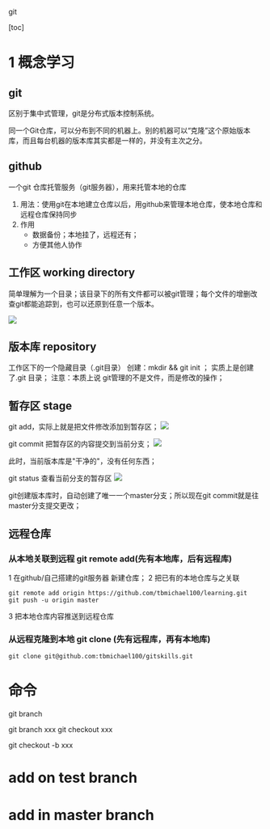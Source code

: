 git

[toc]

# 1 概念学习
##  git 
区别于集中式管理，git是分布式版本控制系统。

同一个Git仓库，可以分布到不同的机器上。别的机器可以“克隆”这个原始版本库，而且每台机器的版本库其实都是一样的，并没有主次之分。

## github 
一个git 仓库托管服务（git服务器），用来托管本地的仓库
    
1. 用法：使用git在本地建立仓库以后，用github来管理本地仓库，使本地仓库和远程仓库保持同步
2. 作用
    * 数据备份；本地挂了，远程还有；  
    * 方便其他人协作

## 工作区 working directory
简单理解为一个目录；该目录下的所有文件都可以被git管理；每个文件的增删改查git都能追踪到，也可以还原到任意一个版本。

![](media/15369937343006/15375891117757.jpg)

## 版本库 repository
工作区下的一个隐藏目录（.git目录）
创建：mkdir && git init ； 实质上是创建了.git 目录；
注意：本质上说 git管理的不是文件，而是修改的操作；

## 暂存区 stage
git add，实际上就是把文件修改添加到暂存区；
![](media/15369937343006/15375888865988.jpg)

git commit 把暂存区的内容提交到当前分支；
![](media/15369937343006/15375889177322.jpg)

此时，当前版本库是"干净的"，没有任何东西；

git status 查看当前分支的暂存区
![](media/15369937343006/15375890746249.jpg)


git创建版本库时，自动创建了唯一一个master分支；所以现在git commit就是往master分支提交更改；


## 远程仓库
### 从本地关联到远程 git remote add(先有本地库，后有远程库)
1 在github/自己搭建的git服务器 新建仓库；
2 把已有的本地仓库与之关联

```
git remote add origin https://github.com/tbmichael100/learning.git
git push -u origin master

```

3 把本地仓库内容推送到远程仓库


### 从远程克隆到本地 git clone (先有远程库，再有本地库)

```
git clone git@github.com:tbmichael100/gitskills.git

```



# 命令
git branch

git branch xxx
git checkout xxx

git checkout -b xxx



# add on test branch

# add in master branch

